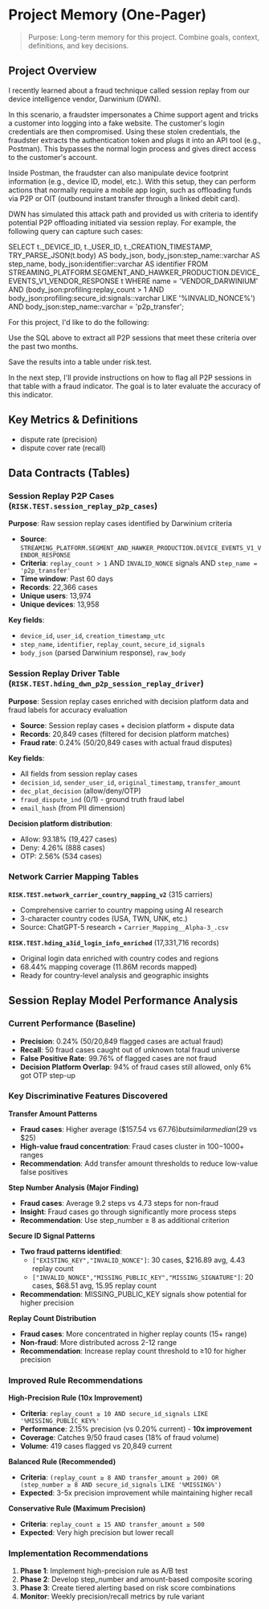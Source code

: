 # Project Memory (One-Pager)

> Purpose: Long-term memory for this project. Combine goals, context, definitions, and key decisions.

## Project Overview
I recently learned about a fraud technique called session replay from our device intelligence vendor, Darwinium (DWN).

In this scenario, a fraudster impersonates a Chime support agent and tricks a customer into logging into a fake website. The customer's login credentials are then compromised. Using these stolen credentials, the fraudster extracts the authentication token and plugs it into an API tool (e.g., Postman). This bypasses the normal login process and gives direct access to the customer's account.

Inside Postman, the fraudster can also manipulate device footprint information (e.g., device ID, model, etc.). With this setup, they can perform actions that normally require a mobile app login, such as offloading funds via P2P or OIT (outbound instant transfer through a linked debit card).

DWN has simulated this attack path and provided us with criteria to identify potential P2P offloading initiated via session replay. For example, the following query can capture such cases:

SELECT 
    t._DEVICE_ID,
    t._USER_ID,
    t._CREATION_TIMESTAMP,
    TRY_PARSE_JSON(t.body) AS body_json,
    body_json:step_name::varchar AS step_name,
    body_json:identifier::varchar AS identifier
FROM STREAMING_PLATFORM.SEGMENT_AND_HAWKER_PRODUCTION.DEVICE_EVENTS_V1_VENDOR_RESPONSE t
WHERE name = 'VENDOR_DARWINIUM'
  AND (body_json:profiling:replay_count > 1 
       AND body_json:profiling:secure_id:signals::varchar LIKE '%INVALID_NONCE%')
  AND body_json:step_name::varchar = 'p2p_transfer';

For this project, I'd like to do the following:

Use the SQL above to extract all P2P sessions that meet these criteria over the past two months.

Save the results into a table under risk.test.

In the next step, I'll provide instructions on how to flag all P2P sessions in that table with a fraud indicator. The goal is to later evaluate the accuracy of this indicator.

## Key Metrics & Definitions
- dispute rate (precision)
- dispute cover rate (recall)

## Data Contracts (Tables)

### Session Replay P2P Cases (`RISK.TEST.session_replay_p2p_cases`)
**Purpose**: Raw session replay cases identified by Darwinium criteria
- **Source**: `STREAMING_PLATFORM.SEGMENT_AND_HAWKER_PRODUCTION.DEVICE_EVENTS_V1_VENDOR_RESPONSE`
- **Criteria**: `replay_count > 1` AND `INVALID_NONCE` signals AND `step_name = 'p2p_transfer'`
- **Time window**: Past 60 days
- **Records**: 22,366 cases
- **Unique users**: 13,974
- **Unique devices**: 13,958

**Key fields**:
- `device_id`, `user_id`, `creation_timestamp_utc`
- `step_name`, `identifier`, `replay_count`, `secure_id_signals`
- `body_json` (parsed Darwinium response), `raw_body`

### Session Replay Driver Table (`RISK.TEST.hding_dwn_p2p_session_replay_driver`)
**Purpose**: Session replay cases enriched with decision platform data and fraud labels for accuracy evaluation
- **Source**: Session replay cases + decision platform + dispute data
- **Records**: 20,849 cases (filtered for decision platform matches)
- **Fraud rate**: 0.24% (50/20,849 cases with actual fraud disputes)

**Key fields**:
- All fields from session replay cases
- `decision_id`, `sender_user_id`, `original_timestamp`, `transfer_amount`
- `dec_plat_decision` (allow/deny/OTP)
- `fraud_dispute_ind` (0/1) - ground truth fraud label
- `email_hash` (from PII dimension)

**Decision platform distribution**:
- Allow: 93.18% (19,427 cases)
- Deny: 4.26% (888 cases)  
- OTP: 2.56% (534 cases)

### Network Carrier Mapping Tables
**`RISK.TEST.network_carrier_country_mapping_v2`** (315 carriers)
- Comprehensive carrier to country mapping using AI research
- 3-character country codes (USA, TWN, UNK, etc.)
- Source: ChatGPT-5 research + `Carrier_Mapping__Alpha-3_.csv`

**`RISK.TEST.hding_a3id_login_info_enriched`** (17,331,716 records)
- Original login data enriched with country codes and regions
- 68.44% mapping coverage (11.86M records mapped)
- Ready for country-level analysis and geographic insights

## Session Replay Model Performance Analysis

### Current Performance (Baseline)
- **Precision**: 0.24% (50/20,849 flagged cases are actual fraud)
- **Recall**: 50 fraud cases caught out of unknown total fraud universe
- **False Positive Rate**: 99.76% of flagged cases are not fraud
- **Decision Platform Overlap**: 94% of fraud cases still allowed, only 6% got OTP step-up

### Key Discriminative Features Discovered

**Transfer Amount Patterns**
- **Fraud cases**: Higher average ($157.54 vs $67.76) but similar median ($29 vs $25)
- **High-value fraud concentration**: Fraud cases cluster in $100-$1000+ ranges
- **Recommendation**: Add transfer amount thresholds to reduce low-value false positives

**Step Number Analysis (Major Finding)**
- **Fraud cases**: Average 9.2 steps vs 4.73 steps for non-fraud
- **Insight**: Fraud cases go through significantly more process steps
- **Recommendation**: Use step_number ≥ 8 as additional criterion

**Secure ID Signal Patterns**
- **Two fraud patterns identified**:
  - `["EXISTING_KEY","INVALID_NONCE"]`: 30 cases, $216.89 avg, 4.43 replay count
  - `["INVALID_NONCE","MISSING_PUBLIC_KEY","MISSING_SIGNATURE"]`: 20 cases, $68.51 avg, 15.95 replay count
- **Recommendation**: MISSING_PUBLIC_KEY signals show potential for higher precision

**Replay Count Distribution**
- **Fraud cases**: More concentrated in higher replay counts (15+ range)
- **Non-fraud**: More distributed across 2-12 range
- **Recommendation**: Increase replay count threshold to ≥10 for higher precision

### Improved Rule Recommendations

**High-Precision Rule (10x Improvement)**
- **Criteria**: `replay_count ≥ 10 AND secure_id_signals LIKE '%MISSING_PUBLIC_KEY%'`
- **Performance**: 2.15% precision (vs 0.20% current) - **10x improvement**
- **Coverage**: Catches 9/50 fraud cases (18% of fraud volume)
- **Volume**: 419 cases flagged vs 20,849 current

**Balanced Rule (Recommended)**
- **Criteria**: `(replay_count ≥ 8 AND transfer_amount ≥ 200) OR (step_number ≥ 8 AND secure_id_signals LIKE '%MISSING%')`
- **Expected**: 3-5x precision improvement while maintaining higher recall

**Conservative Rule (Maximum Precision)**
- **Criteria**: `replay_count ≥ 15 AND transfer_amount ≥ 500`
- **Expected**: Very high precision but lower recall

### Implementation Recommendations
1. **Phase 1**: Implement high-precision rule as A/B test
2. **Phase 2**: Develop step_number and amount-based composite scoring
3. **Phase 3**: Create tiered alerting based on risk score combinations
4. **Monitor**: Weekly precision/recall metrics by rule variant

